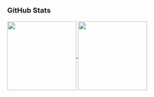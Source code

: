 <!--
**Syndux/Syndux** is a ✨ _special_ ✨ repository because its `README.md` (this file) appears on your GitHub profile.

Here are some ideas to get you started:

- 🔭 I’m currently working on ...
- 🌱 I’m currently learning ...
- 👯 I’m looking to collaborate on ...
- 🤔 I’m looking for help with ...
- 💬 Ask me about ...
- 📫 How to reach me: ...
- 😄 Pronouns: ...
- ⚡ Fun fact: ...
-->
### GitHub Stats
<!--<a href="https://github.com/syndux/github-readme-stats#gh-dark-mode-only">
  <img height=200 align="center" src="https://github-readme-stats.vercel.app/api?username=syndux&hide=stars,issues&show_icons=true&theme=react#gh-dark-mode-only" />
</a>
<a href="https://github.com/syndux/github-readme-stats#gh-dark-mode-only">
  <img height=200 align="center" src="https://github-readme-stats.vercel.app/api/top-langs/?username=syndux&layout=compact&theme=react#gh-dark-mode-only&langs_count=8&card_width=320" />
</a>

<a href="https://github.com/syndux/github-readme-stats#gh-light-mode-only">
  <img height=200 align="center" src="https://github-readme-stats.vercel.app/api?username=syndux&hide=stars,issues&show_icons=true&theme=default#gh-light-mode-only" />
</a>
<a href="https://github.com/syndux/github-readme-stats#gh-light-mode-only">
  <img height=200 align="center" src="https://github-readme-stats.vercel.app/api/top-langs/?username=syndux&layout=compact&theme=react#gh-light-mode-only" />
</a>-->

<a href="https://github.com/syndux/github-readme-stats#gh-dark-mode-only">
  <img height=160 align="center" src="https://github-readme-stats.vercel.app/api?username=syndux&hide=stars,issues&show_icons=true&card_width=350&theme=react#gh-dark-mode-only" />
</a>
<a href="https://github.com/syndux/github-readme-stats#gh-dark-mode-only">
  <img height=160 align="center" src="https://github-readme-stats.vercel.app/api/top-langs?username=syndux&layout=compact&langs_count=8&card_width=350&theme=react#gh-dark-mode-only" />
</a>
